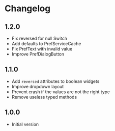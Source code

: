 # Changelog

## 1.2.0

- Fix reversed for null Switch
- Add defaults to PrefServiceCache
- Fix PrefText with invalid value
- Improve PrefDialogButton

## 1.1.0

- Add `reversed` attributes to boolean widgets
- Improve dropdown layout
- Prevent crash if the values are not the right type
- Remove useless typed methods

## 1.0.0

- Initial version

